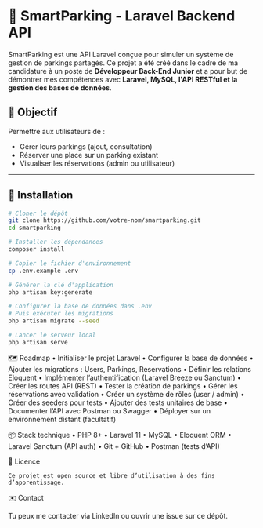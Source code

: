 # 🚗 SmartParking - Laravel Backend API

SmartParking est une API Laravel conçue pour simuler un système de gestion de parkings partagés. Ce projet a été créé dans le cadre de ma candidature à un poste de **Développeur Back-End Junior** et a pour but de démontrer mes compétences avec **Laravel, MySQL, l'API RESTful et la gestion des bases de données**.

## 🎯 Objectif

Permettre aux utilisateurs de :
- Gérer leurs parkings (ajout, consultation)
- Réserver une place sur un parking existant
- Visualiser les réservations (admin ou utilisateur)

---

## 🚀 Installation

```bash
# Cloner le dépôt
git clone https://github.com/votre-nom/smartparking.git
cd smartparking

# Installer les dépendances
composer install

# Copier le fichier d'environnement
cp .env.example .env

# Générer la clé d'application
php artisan key:generate

# Configurer la base de données dans .env
# Puis exécuter les migrations
php artisan migrate --seed

# Lancer le serveur local
php artisan serve
```
🗺️ Roadmap
	•	Initialiser le projet Laravel
	•	Configurer la base de données
	•	Ajouter les migrations : Users, Parkings, Reservations
	•	Définir les relations Eloquent
	•	Implémenter l’authentification (Laravel Breeze ou Sanctum)
	•	Créer les routes API (REST)
	•	Tester la création de parkings
	•	Gérer les réservations avec validation
	•	Créer un système de rôles (user / admin)
	•	Créer des seeders pour tests
	•	Ajouter des tests unitaires de base
	•	Documenter l’API avec Postman ou Swagger
	•	Déployer sur un environnement distant (facultatif)

📦 Stack technique
	•	PHP 8+
	•	Laravel 11
	•	MySQL
	•	Eloquent ORM
	•	Laravel Sanctum (API auth)
	•	Git + GitHub
	•	Postman (tests d’API)

📄 Licence

    Ce projet est open source et libre d’utilisation à des fins d’apprentissage.

✉️ Contact

Tu peux me contacter via LinkedIn ou ouvrir une issue sur ce dépôt.